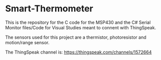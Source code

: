# Smart-Thermometer

This is the repository for the C code for the MSP430 and the C# Serial Monitor files/Code for Visual Studies meant to connent with ThingSpeak.

The sensors used for this project are a thermistor, photoresistor and motion/range sensor.

The ThingSpeak channel is: https://thingspeak.com/channels/1572664
